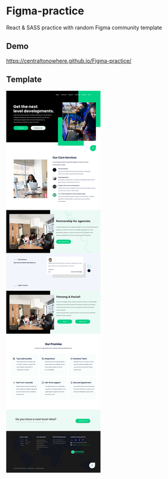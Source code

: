 # Figma-practice
React & SASS practice with random Figma community template
## Demo
https://centraltonowhere.github.io/Figma-practice/
## Template
![Figma Template](./template.jpg)
